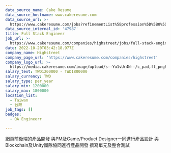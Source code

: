 ```yaml
---
data_source_name: Cake Resume
data_source_hostname: www.cakeresume.com
data_source_url: >-
  https://www.cakeresume.com/jobs?refinementList%5Bprofession%5D%5B0%5D=engineering_qa-engineer&refinementList%5Bsalary_currency%5D=TWD&range%5Bsalary_range%5D%5Bmin%5D=800096
data_source_internal_id: '47987'
title: Full Stack Engineer
job_url: >-
  https://www.cakeresume.com/companies/highstreet/jobs/full-stack-engineer-528185
date: 2022-10-20T03:42:18.977Z
company_name: Highstreet
company_page_url: 'https://www.cakeresume.com/companies/highstreet'
company_logo_url: >-
  https://media.cakeresume.com/image/upload/s--Yu1vUr4N--/c_pad,fl_png8,h_200,w_200/v1664707910/qvwpxs8iuu4oaywhjksu.png
salary_text: TWD1200000 - TWD1800000
salary_currency: TWD
salary_type: per_year
salary_min: 1200000
salary_max: 1800000
location_list:
  - Taiwan
  - 台灣
job_tags: []
badges:
  - QA Engineerr

---
```


網頁前後端的產品開發 與PM及Game/Product Designer一同進行產品設計 與Blockchain及Unity團隊協同進行產品開發 撰寫單元及整合測試